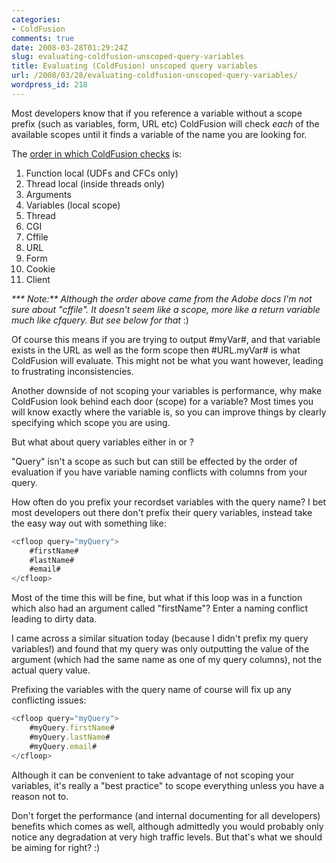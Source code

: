 ```yaml
---
categories:
- ColdFusion
comments: true
date: 2008-03-28T01:29:24Z
slug: evaluating-coldfusion-unscoped-query-variables
title: Evaluating (ColdFusion) unscoped query variables
url: /2008/03/28/evaluating-coldfusion-unscoped-query-variables/
wordpress_id: 218
---
```


Most developers know that if you reference a variable without a scope prefix (such as variables, form, URL etc) ColdFusion will check _each_ of the available scopes until it finds a variable of the name you are looking for.

The [order in which ColdFusion checks](http://livedocs.adobe.com/coldfusion/8/htmldocs/help.html?content=Variables_32.html) is:
	
  1. Function local (UDFs and CFCs only)
  2. Thread local (inside threads only)
  3. Arguments
  4. Variables (local scope)
  5. Thread
  6. CGI
  7. Cffile
  8. URL
  9. Form
  10. Cookie
  11. Client

_*** Note:** Although the order above came from the Adobe docs I'm not sure about "cffile". It doesn't seem like a scope, more like a return variable much like cfquery. But see below for that_ :)

Of course this means if you are trying to output #myVar#, and that variable exists in the URL as well as the form scope then #URL.myVar# is what ColdFusion will evaluate. This might not be what you want however, leading to frustrating inconsistencies. 

Another downside of not scoping your variables is performance, why make ColdFusion look behind each door (scope) for a variable? Most times you will know exactly where the variable is, so you can improve things by clearly specifying which scope you are using.

But what about query variables either in <cfoutput query=""> or <cfloop query="">? 

"Query" isn't a scope as such but can still be effected by the order of evaluation if you have variable naming conflicts with columns from your query. 

How often do you prefix your recordset variables with the query name? I bet most developers out there don't prefix their query variables, instead take the easy way out with something like:

``` javascript
<cfloop query="myQuery">
	#firstName#
	#lastName#
	#email#
</cfloop>
```

Most of the time this will be fine, but what if this loop was in a function which also had an argument called "firstName"? Enter a naming conflict leading to dirty data.

I came across a similar situation today (because I didn't prefix my query variables!) and found that my query was only outputting the value of the argument (which had the same name as one of my query columns), not the actual query value.

Prefixing the variables with the query name of course will fix up any conflicting issues:

``` javascript
<cfloop query="myQuery">
	#myQuery.firstName#
	#myQuery.lastName#
	#myQuery.email#
</cfloop>
```

Although it can be convenient to take advantage of not scoping your variables, it's really a "best practice" to scope everything unless you have a reason not to. 

Don't forget the performance (and internal documenting for all developers) benefits which comes as well, although admittedly you would probably only notice any degradation at very high traffic levels. But that's what we should be aiming for right? :)
